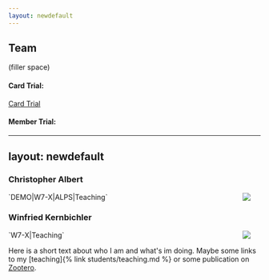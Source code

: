 ```yaml
---
layout: newdefault
---
```

## Team


(filler space)


#### Card Trial:

<a href="card_trial.html">Card Trial</a>


#### Member Trial:

---
layout: newdefault
---

### Christopher Albert
<img align="right" size="width:20%" style="vertical-align:middle;margin:0px 20px" src="https://itp.tugraz.at/~ert/images/chris.jpg">
`DEMO|W7-X|ALPS|Teaching`

### Winfried Kernbichler
<img align="right" size="width:20%" style="vertical-align:middle;margin:0px 20px" src="https://online.tugraz.at/tug_online/visitenkarte.showImage?pPersonenGruppe=3&pPersonenId=B5E6EB46614DDFCE">
`W7-X|Teaching`

Here is a short text about who I am and what's im doing. Maybe some links to my [teaching]{% link students/teaching.md %} or some publication on [Zootero](https://www.zotero.org/itpplasma).
